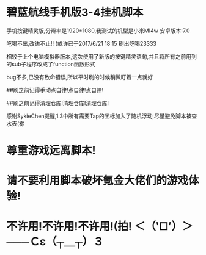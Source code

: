 # 碧蓝航线手机版3-4挂机脚本

手机按键精灵版,分辨率是1920*1080,我测试的机型是小米MI4w 安卓版本:7.0

吃喝不出,改进不止!! (或许已于2017/6/21 18:15 刷出吃喝23333


相较于上个电脑模拟器版本,这次使用了新版的按键精灵语句,并且将所有之前用到的sub子程序改成了function函数形式

bug不多,已没有致命错误,所以平时刷的时候稍微盯着一点就好

##刷之前记得手动点自律!点自律!点自律!

##刷之前记得清理仓库!清理仓库!清理仓库!

感谢SykieChen提醒,1.3中所有需要Tap的坐标加入了随机浮动,尽量避免脚本被查水表(雾

# 尊重游戏远离脚本!

# 请不要利用脚本破坏氪金大佬们的游戏体验!

# 不许用!不许用!不许用!(拍! ＜（‵□′）＞───Ｃε（┬＿┬）３
